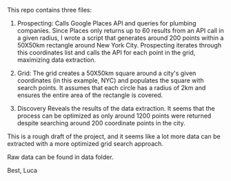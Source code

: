 This repo contains three files:

1. Prospecting: Calls Google Places API and queries for plumbing companies. Since Places only returns up to 60 results from an API call in a given radius, I wrote a script that generates around 200 points within a 50X50km rectangle around New York City. Prospecting iterates through this coordinates list and calls the API for each point in the grid, maximizing data extraction.

2. Grid: The grid creates a 50X50km square around a city's given coordinates (in this example, NYC) and populates the square with search points. It assumes that each circle has a radius of 2km and ensures the entire area of the rectangle is covered. 

3. Discovery Reveals the results of the data extraction. It seems that the process can be optimized as only around 1200 points were returned despite searching around 200 coordinate points in the city.

This is a rough draft of the project, and it seems like a lot more data can be extracted with a more optimized grid search approach. 

Raw data can be found in data folder.

Best,
Luca 
